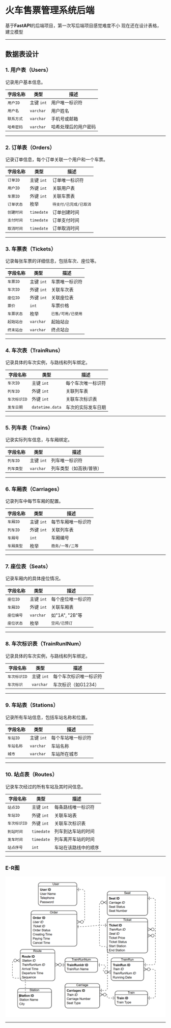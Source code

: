 # 火车售票管理系统后端
基于**FastAPI**的后端项目，第一次写后端项目感觉难度不小
现在还在设计表格，建立模型

---

## 数据表设计

### 1. **用户表（Users）**  
记录用户基本信息。

| **字段名称** | **类型**    | **描述**     |
|----------|-----------|------------|
| `用户ID`   | 主键 `int`  | 用户唯一标识符    |
| `用户名`    | `varchar` | 用户姓名       |
| `联系方式`   | `varchar` | 手机号或邮箱     |
| `哈希密码`   | `varchar` | 哈希处理后的用户密码 |

---

### 2. **订单表（Orders）**  
记录订单信息，每个订单关联一个用户和一个车票。

| **字段名称** | **类型**     | **描述**        |
|----------|------------|---------------|
| `订单ID`   | 主键 `int`   | 订单唯一标识符       |
| `用户ID`   | 外键 `int`   | 关联用户表         |
| `车票ID`   | 外键 `int`   | 关联车票表         |
| `订单状态`   | 枚举         | `待支付/已完成/已取消` |
| `创建时间`   | `timedate` | 订单创建时间        |
| `支付时间`   | `timedate` | 订单支付时间        |
| `取消时间`   | `timedate` | 订单取消时间        |

---

### 3. **车票表（Tickets）**  
记录每张车票的详细信息，包括车次、座位等。

| **字段名称** | **类型**    | **描述**      |
|----------|-----------|-------------|
| `车票ID`   | 主键 `int`  | 车票唯一标识符     |
| `车次ID`   | 外键 `int`  | 关联车次表       |
| `座位ID`   | 外键 `int`  | 关联座位表       |
| `票价`     | `int`     | 车票价格        |
| `车票状态`   | 枚举        | `已售/可用/已使用` |
| `起始站台`   | `varchar` | 起始站台        |
| `终末站台`   | `varchar` | 终点站台        |

---

### 4. **车次表（TrainRuns）**  
记录具体的车次实例，与路线和列车绑定。

| **字段名称** | **类型**          | **描述**    |
|----------|-----------------|-----------|
| `车次ID`   | 主键 `int`        | 每个车次唯一标识符 |
| `列车ID`   | 外键 `int`        | 关联列车表     |
| `车次标识ID` | 外键 `int`        | 关联车次标识表   |
| `发车日期`   | `datetime.data` | 车次的实际发车日期 |

---

### 5. **列车表（Trains）**  
记录实际列车信息，与车厢绑定。

| **字段名称** | **类型**    | **描述**       |
|----------|-----------|--------------|
| `列车ID`   | 主键 `int`  | 列车唯一标识符      |
| `列车类型`   | `varchar` | 列车类型（如高铁/普铁） |

---

### 6. **车厢表（Carriages）**  
记录列车中每节车厢的配置。

| **字段名称** | **类型**   | **描述**     |
|----------|----------|------------|
| `车厢ID`   | 主键 `int` | 每节车厢唯一标识符  |
| `列车ID`   | 外键 `int` | 关联列车表      |
| `车厢号`    | `int`    | 车厢编号       |
| `车厢类型`   | 枚举       | `商务/一等/二等` |

---

### 7. **座位表（Seats）**  
记录车厢内的具体座位情况。

| **字段名称** | **类型**    | **描述**       |
|----------|-----------|--------------|
| `座位ID`   | 主键 `int`  | 每个座位唯一标识符    |
| `车厢ID`   | 外键 `int`  | 关联车厢表        |
| `座位编号`   | `varchar` | 如"1A", "2B"等 |
| `座位状态`   | 枚举        | `空闲/已预订`     |

---

### 8. **车次标识表（TrainRunINum）**  
记录具体的车次实例，与路线和列车绑定。

| **字段名称** | **类型**    | **描述**       |
|----------|-----------|--------------|
| `车次标识ID` | 主键 `int`  | 每个车次标识唯一标识符  |
| `车次标识`   | `varchar` | 车次标识（如G1234） |

---

### 9. **车站表（Stations）**  
记录所有车站信息，包括车站名称和位置。

| **字段名称** | **类型**    | **描述**    |
|----------|-----------|-----------|
| `车站ID`   | 主键 `int`  | 每个车站唯一标识符 |
| `车站名称`   | `varchar` | 车站名称      |
| `城市`     | `varchar` | 车站所在城市    |

---

### 10. **站点表（Routes）**  
记录车次经过的所有车站及其时间信息。

| **字段名称** | **类型**     | **描述**     |
|----------|------------|------------|
| `站点ID`   | 主键 `int`   | 每条路线唯一标识符  |
| `车站ID`   | 外键 `int`   | 关联车站表      |
| `车次标识ID` | 外键 `int`   | 关联车次标识表    |
| `到站时间`   | `timedate` | 列车到达车站的时间  |
| `发车时间`   | `timedate` | 列车离开车站的时间  |
| `站点序号`   | `int`      | 车站在该路线中的顺序 |

---

### E-R图
![](ERD.png)

---